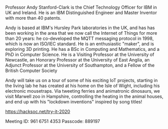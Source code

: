 Professor Andy Stanford-Clark is the Chief Technology Officer for IBM in UK and Ireland. He is an IBM Distinguished Engineer and Master Inventor with more than 40 patents. 

Andy is based at IBM's Hursley Park laboratories in the UK, and has has been working in the area that we now call the Internet of Things for more than 20 years: he co-developed the MQTT messaging protocol in 1998, which is now an ISO/IEC standard. He is an enthusiastic "maker", and is exploring 3D printing. He has a BSc in Computing and Mathematics, and a PhD in Computer Science. He is a Visiting Professor at the University of Newcastle, an Honorary Professor at the University of East Anglia, an Adjunct Professor at the University of Southampton, and a Fellow of the British Computer Society

Andy will take us on a tour of some of his exciting IoT projects, starting in the living lab he has created at his home on the Isle of Wight, including his electronic mousetraps. Via tweeting ferries and animatronic dinosaurs, we visit Marwell zoo in Hampshire, controlling the heating in the animal houses, and end up with his "lockdown inventions" inspired by song titles!

https://hacksoc.net/try-it-2020

Meeting ID: 961 6751 4353
Passcode: 889197